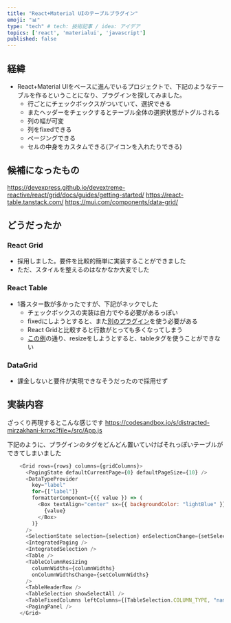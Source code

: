 ```yaml
---
title: "React+Material UIのテーブルプラグイン"
emoji: "📊"
type: "tech" # tech: 技術記事 / idea: アイデア
topics: ['react', 'materialui', 'javascript']
published: false
---
```



## 経緯
- React+Material UIをベースに進んでいるプロジェクトで、下記のようなテーブルを作るということになり、プラグインを探してみました。
  - 行ごとにチェックボックスがついていて、選択できる
  - またヘッダーをチェックするとテーブル全体の選択状態がトグルされる
  - 列の幅が可変
  - 列をfixedできる
  - ページングできる
  - セルの中身をカスタムできる(アイコンを入れたりできる)

## 候補になったもの
https://devexpress.github.io/devextreme-reactive/react/grid/docs/guides/getting-started/
https://react-table.tanstack.com/
https://mui.com/components/data-grid/

## どうだったか
### React Grid
  - 採用しました。要件を比較的簡単に実装することができました
  - ただ、スタイルを整えるのはなかなか大変でした

### React Table
- 1番スター数が多かったですが、下記がネックでした
  - チェックボックスの実装は自力でやる必要があるっぽい
  - fixedにしようとすると、また[別のプラグイン](https://github.com/GuillaumeJasmin/react-table-hoc-fixed-columns)を使う必要がある
  - React Gridと比較すると行数がとっても多くなってしまう
  - [この例](https://codesandbox.io/s/github/tannerlinsley/react-table/tree/master/examples/column-resizing)の通り、resizeをしようとすると、tableタグを使うことができない

### DataGrid
- 課金しないと要件が実現できなそうだったので採用せず

## 実装内容

ざっくり再現するとこんな感じです
https://codesandbox.io/s/distracted-mirzakhani-krrxc?file=/src/App.js

下記のように、プラグインのタグをどんどん置いていけばそれっぽいテーブルができてしまいました
```js
    <Grid rows={rows} columns={gridColumns}>
      <PagingState defaultCurrentPage={0} defaultPageSize={10} />
      <DataTypeProvider
        key="label"
        for={["label"]}
        formatterComponent={({ value }) => (
          <Box textAlign="center" sx={{ backgroundColor: "lightBlue" }}>
            {value}
          </Box>
        )}
      />
      <SelectionState selection={selection} onSelectionChange={setSelection} />
      <IntegratedPaging />
      <IntegratedSelection />
      <Table />
      <TableColumnResizing
        columnWidths={columnWidths}
        onColumnWidthsChange={setColumnWidths}
      />
      <TableHeaderRow />
      <TableSelection showSelectAll />
      <TableFixedColumns leftColumns={[TableSelection.COLUMN_TYPE, "name"]} />
      <PagingPanel />
    </Grid>

```
